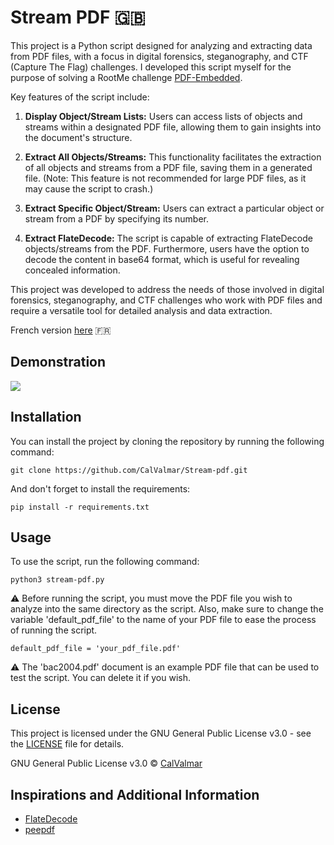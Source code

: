 # Stream PDF 🇬🇧

This project is a Python script  designed for analyzing and extracting data from PDF files, with a focus in digital forensics, steganography, and CTF (Capture The Flag) challenges. I developed this script myself for the purpose of solving a RootMe challenge [PDF-Embedded](https://www.root-me.org/en/Challenges/Steganographie/PDF-Embedded).

Key features of the script include:

1. **Display Object/Stream Lists:** Users can access lists of objects and streams within a designated PDF file, allowing them to gain insights into the document's structure.

2. **Extract All Objects/Streams:** This functionality facilitates the extraction of all objects and streams from a PDF file, saving them in a generated file. (Note: This feature is not recommended for large PDF files, as it may cause the script to crash.)

3. **Extract Specific Object/Stream:** Users can extract a particular object or stream from a PDF by specifying its number.

4. **Extract FlateDecode:** The script is capable of extracting FlateDecode objects/streams from the PDF. Furthermore, users have the option to decode the content in base64 format, which is useful for revealing concealed information.

This project was developed to address the needs of those involved in digital forensics, steganography, and CTF challenges who work with PDF files and require a versatile tool for detailed analysis and data extraction.

French version [here](/README.md) 🇫🇷

## Demonstration
![](en_demo.gif)

## Installation

You can install the project by cloning the repository by running the following command:

```
git clone https://github.com/CalValmar/Stream-pdf.git
```
And don't forget to install the requirements:
```
pip install -r requirements.txt
```


## Usage

To use the script, run the following command:

```
python3 stream-pdf.py
```

⚠️  Before running the script, you must move the PDF file you wish to analyze into the same directory as the script. Also, make sure to change the variable 'default_pdf_file' to the name of your PDF file to ease the process of running the script.

```
default_pdf_file = 'your_pdf_file.pdf'
```

⚠️  The 'bac2004.pdf' document is an example PDF file that can be used to test the script. You can delete it if you wish.


## License

This project is licensed under the GNU General Public License v3.0 - see the [LICENSE](/LICENSE) file for details.

GNU General Public License v3.0 © [CalValmar](https://github.com/CalValmar)

## Inspirations and Additional Information

- [FlateDecode](https://gist.github.com/averagesecurityguy/ba8d9ed3c59c1deffbd1390dafa5a3c2)
- [peepdf](https://eternal-todo.com/tools/peepdf-pdf-analysis-tool/)